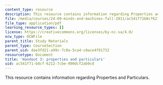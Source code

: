 ```yaml
---
content_type: resource
description: This resource contains information regarding Properties and Particulars.
file: /media/courses/24-09-minds-and-machines-fall-2011/ac541f71b8cf62127cbe990dcf2ab9cd_MIT24_09F11_prop_partic.pdf
file_type: application/pdf
learning_resource_types: []
license: https://creativecommons.org/licenses/by-nc-sa/4.0/
ocw_type: OCWFile
parent_title: Study Materials
parent_type: CourseSection
parent_uid: dae3fd21-a99c-7c0a-5ca4-c0ace4f91732
resourcetype: Document
title: 'Handout 3: properties and particulars'
uid: ac541f71-b8cf-6212-7cbe-990dcf2ab9cd
---
```

This resource contains information regarding Properties and Particulars.